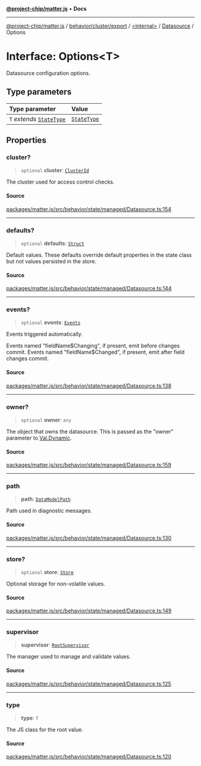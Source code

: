 [**@project-chip/matter.js**](../../../../../../../README.md) • **Docs**

***

[@project-chip/matter.js](../../../../../../../modules.md) / [behavior/cluster/export](../../../../README.md) / [\<internal\>](../../../README.md) / [Datasource](../README.md) / Options

# Interface: Options\<T\>

Datasource configuration options.

## Type parameters

| Type parameter | Value |
| :------ | :------ |
| `T` *extends* [`StateType`](../../../interfaces/StateType.md) | [`StateType`](../../../interfaces/StateType.md) |

## Properties

### cluster?

> `optional` **cluster**: [`ClusterId`](../../../../../../../datatype/export/README.md#clusterid)

The cluster used for access control checks.

#### Source

[packages/matter.js/src/behavior/state/managed/Datasource.ts:154](https://github.com/project-chip/matter.js/blob/7a8cbb56b87d4ccf34bec5a9a95ab40a1711324f/packages/matter.js/src/behavior/state/managed/Datasource.ts#L154)

***

### defaults?

> `optional` **defaults**: [`Struct`](../../../README.md#struct)

Default values.  These defaults override default properties in the state class but not values persisted in
the store.

#### Source

[packages/matter.js/src/behavior/state/managed/Datasource.ts:144](https://github.com/project-chip/matter.js/blob/7a8cbb56b87d4ccf34bec5a9a95ab40a1711324f/packages/matter.js/src/behavior/state/managed/Datasource.ts#L144)

***

### events?

> `optional` **events**: [`Events`](Events.md)

Events triggered automatically.

Events named "fieldName$Changing", if present, emit before changes commit.  Events named "fieldName$Changed",
if present, emit after field changes commit.

#### Source

[packages/matter.js/src/behavior/state/managed/Datasource.ts:138](https://github.com/project-chip/matter.js/blob/7a8cbb56b87d4ccf34bec5a9a95ab40a1711324f/packages/matter.js/src/behavior/state/managed/Datasource.ts#L138)

***

### owner?

> `optional` **owner**: `any`

The object that owns the datasource.  This is passed as the "owner" parameter to [Val.Dynamic](../../Val/interfaces/Dynamic.md).

#### Source

[packages/matter.js/src/behavior/state/managed/Datasource.ts:159](https://github.com/project-chip/matter.js/blob/7a8cbb56b87d4ccf34bec5a9a95ab40a1711324f/packages/matter.js/src/behavior/state/managed/Datasource.ts#L159)

***

### path

> **path**: [`DataModelPath`](../../../interfaces/DataModelPath.md)

Path used in diagnostic messages.

#### Source

[packages/matter.js/src/behavior/state/managed/Datasource.ts:130](https://github.com/project-chip/matter.js/blob/7a8cbb56b87d4ccf34bec5a9a95ab40a1711324f/packages/matter.js/src/behavior/state/managed/Datasource.ts#L130)

***

### store?

> `optional` **store**: [`Store`](Store.md)

Optional storage for non-volatile values.

#### Source

[packages/matter.js/src/behavior/state/managed/Datasource.ts:149](https://github.com/project-chip/matter.js/blob/7a8cbb56b87d4ccf34bec5a9a95ab40a1711324f/packages/matter.js/src/behavior/state/managed/Datasource.ts#L149)

***

### supervisor

> **supervisor**: [`RootSupervisor`](../../../classes/RootSupervisor.md)

The manager used to manage and validate values.

#### Source

[packages/matter.js/src/behavior/state/managed/Datasource.ts:125](https://github.com/project-chip/matter.js/blob/7a8cbb56b87d4ccf34bec5a9a95ab40a1711324f/packages/matter.js/src/behavior/state/managed/Datasource.ts#L125)

***

### type

> **type**: `T`

The JS class for the root value.

#### Source

[packages/matter.js/src/behavior/state/managed/Datasource.ts:120](https://github.com/project-chip/matter.js/blob/7a8cbb56b87d4ccf34bec5a9a95ab40a1711324f/packages/matter.js/src/behavior/state/managed/Datasource.ts#L120)
